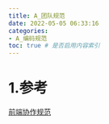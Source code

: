 ```yaml
---
title: A_团队规范
date: 2022-05-05 06:33:16
categories:
- A_编码规范
toc: true # 是否启用内容索引
---
```


# 1.参考

[前端协作规范](https://juejin.cn/post/6844903897610321934#heading-49)